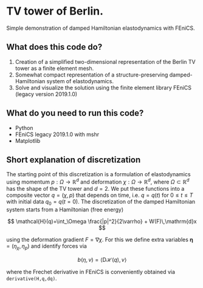 # TV tower of Berlin.
Simple demonstration of damped Hamiltonian elastodynamics with FEniCS.

## What does this code do?

1. Creation of a simplified two-dimensional representation of the Berlin TV tower as a finite element mesh.
2. Somewhat compact representation of a structure-preserving damped-Hamiltonian system of elastodynamics.
3. Solve and visualize the solution using the finite element library FEniCS (legacy version 2019.1.0)

## What do you need to run this code?

- Python
- FEniCS legacy 2019.1.0 with mshr
- Matplotlib

## Short explanation of discretization

The starting point of this discretization is a formulation of elastodynamics using momentum $p:\Omega\to\mathbb{R}^d$ and deformation $\chi:\Omega\to\mathbb{R}^d$, where $\Omega\subset\mathbb{R}^d$ has the shape of the TV tower and $d=2$. We put these functions into a composite vector $q=(\chi,p)$ that depends on time, i.e. $q=q(t)$ for $0\le t\le T$ with initial data $q_0=q(t=0)$. The discretization of the damped Hamiltonian system starts from a Hamiltonian (free energy)

$$
\mathcal{H}(q)=\int_\Omega \frac{|p|^2}{2\varrho} + W(F)\,\mathrm{d}x
$$

using the deformation gradient $F=\nabla\chi$. For this we define extra variables $\mathbf{\eta}=(\eta_\chi,\eta_p)$ and identify forces via 

$$
b(\eta,v)=\langle \mathrm{D}\mathcal{H}(q),v\rangle
$$

where the Frechet derivative in FEniCS is conveniently obtained via `derivative(H,q,dq)`.
